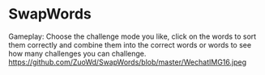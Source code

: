 # SwapWords
Gameplay: Choose the challenge mode you like, click on the words to sort them correctly and combine them into the correct words or words to see how many challenges you can challenge.
https://github.com/ZuoWd/SwapWords/blob/master/WechatIMG16.jpeg

